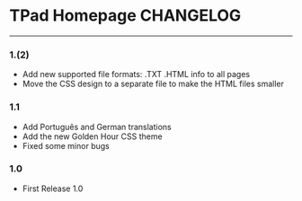 # TPad Homepage CHANGELOG
- - -

### 1.(2)

- Add new supported file formats: .TXT .HTML info to all pages
- Move the CSS design to a separate file to make the HTML files smaller

### 1.1

- Add Português and German translations
- Add the new Golden Hour CSS theme
- Fixed some minor bugs

### 1.0

- First Release 1.0
